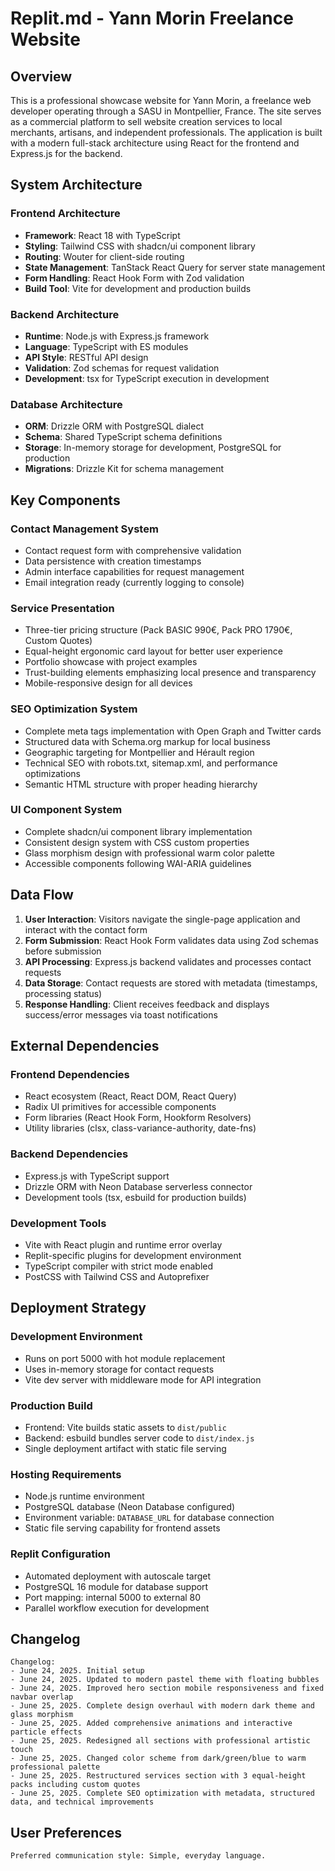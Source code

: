 # Replit.md - Yann Morin Freelance Website

## Overview

This is a professional showcase website for Yann Morin, a freelance web developer operating through a SASU in Montpellier, France. The site serves as a commercial platform to sell website creation services to local merchants, artisans, and independent professionals. The application is built with a modern full-stack architecture using React for the frontend and Express.js for the backend.

## System Architecture

### Frontend Architecture
- **Framework**: React 18 with TypeScript
- **Styling**: Tailwind CSS with shadcn/ui component library
- **Routing**: Wouter for client-side routing
- **State Management**: TanStack React Query for server state management
- **Form Handling**: React Hook Form with Zod validation
- **Build Tool**: Vite for development and production builds

### Backend Architecture
- **Runtime**: Node.js with Express.js framework
- **Language**: TypeScript with ES modules
- **API Style**: RESTful API design
- **Validation**: Zod schemas for request validation
- **Development**: tsx for TypeScript execution in development

### Database Architecture
- **ORM**: Drizzle ORM with PostgreSQL dialect
- **Schema**: Shared TypeScript schema definitions
- **Storage**: In-memory storage for development, PostgreSQL for production
- **Migrations**: Drizzle Kit for schema management

## Key Components

### Contact Management System
- Contact request form with comprehensive validation
- Data persistence with creation timestamps
- Admin interface capabilities for request management
- Email integration ready (currently logging to console)

### Service Presentation
- Three-tier pricing structure (Pack BASIC 990€, Pack PRO 1790€, Custom Quotes)
- Equal-height ergonomic card layout for better user experience
- Portfolio showcase with project examples
- Trust-building elements emphasizing local presence and transparency
- Mobile-responsive design for all devices

### SEO Optimization System
- Complete meta tags implementation with Open Graph and Twitter cards
- Structured data with Schema.org markup for local business
- Geographic targeting for Montpellier and Hérault region
- Technical SEO with robots.txt, sitemap.xml, and performance optimizations
- Semantic HTML structure with proper heading hierarchy

### UI Component System
- Complete shadcn/ui component library implementation
- Consistent design system with CSS custom properties
- Glass morphism design with professional warm color palette
- Accessible components following WAI-ARIA guidelines

## Data Flow

1. **User Interaction**: Visitors navigate the single-page application and interact with the contact form
2. **Form Submission**: React Hook Form validates data using Zod schemas before submission
3. **API Processing**: Express.js backend validates and processes contact requests
4. **Data Storage**: Contact requests are stored with metadata (timestamps, processing status)
5. **Response Handling**: Client receives feedback and displays success/error messages via toast notifications

## External Dependencies

### Frontend Dependencies
- React ecosystem (React, React DOM, React Query)
- Radix UI primitives for accessible components
- Form libraries (React Hook Form, Hookform Resolvers)
- Utility libraries (clsx, class-variance-authority, date-fns)

### Backend Dependencies
- Express.js with TypeScript support
- Drizzle ORM with Neon Database serverless connector
- Development tools (tsx, esbuild for production builds)

### Development Tools
- Vite with React plugin and runtime error overlay
- Replit-specific plugins for development environment
- TypeScript compiler with strict mode enabled
- PostCSS with Tailwind CSS and Autoprefixer

## Deployment Strategy

### Development Environment
- Runs on port 5000 with hot module replacement
- Uses in-memory storage for contact requests
- Vite dev server with middleware mode for API integration

### Production Build
- Frontend: Vite builds static assets to `dist/public`
- Backend: esbuild bundles server code to `dist/index.js`
- Single deployment artifact with static file serving

### Hosting Requirements
- Node.js runtime environment
- PostgreSQL database (Neon Database configured)
- Environment variable: `DATABASE_URL` for database connection
- Static file serving capability for frontend assets

### Replit Configuration
- Automated deployment with autoscale target
- PostgreSQL 16 module for database support
- Port mapping: internal 5000 to external 80
- Parallel workflow execution for development

## Changelog

```
Changelog:
- June 24, 2025. Initial setup
- June 24, 2025. Updated to modern pastel theme with floating bubbles
- June 24, 2025. Improved hero section mobile responsiveness and fixed navbar overlap
- June 25, 2025. Complete design overhaul with modern dark theme and glass morphism
- June 25, 2025. Added comprehensive animations and interactive particle effects
- June 25, 2025. Redesigned all sections with professional artistic touch
- June 25, 2025. Changed color scheme from dark/green/blue to warm professional palette
- June 25, 2025. Restructured services section with 3 equal-height packs including custom quotes
- June 25, 2025. Complete SEO optimization with metadata, structured data, and technical improvements
```

## User Preferences

```
Preferred communication style: Simple, everyday language.
```